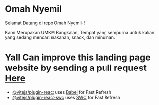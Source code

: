 # Omah Nyemil

Selamat Datang di repo Omah Nyemil-!

Kami Merupakan UMKM Bangkalan, Tempat yang sempurna untuk kalian yang sedang mencari makanan, snack, dan minuman.

# Yall Can improve this landing page website by sending a pull request [Here](https://github.com/Pashyaaaa/omah-nyemil)

- [@vitejs/plugin-react](https://github.com/vitejs/vite-plugin-react/blob/main/packages/plugin-react/README.md) uses [Babel](https://babeljs.io/) for Fast Refresh
- [@vitejs/plugin-react-swc](https://github.com/vitejs/vite-plugin-react-swc) uses [SWC](https://swc.rs/) for Fast Refresh
